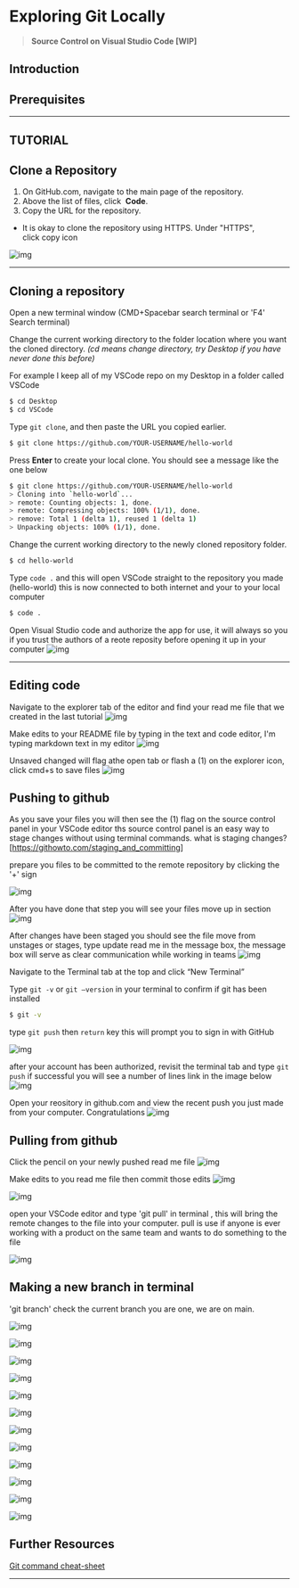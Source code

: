 # Exploring Git Locally
> **Source Control on Visual Studio Code [WIP]**

## Introduction 

## Prerequisites 

---

## TUTORIAL

## **Clone a Repository**

1. On GitHub.com, navigate to the main page of the repository.
2. Above the list of files, click  **Code**.
3. Copy the URL for the repository.

- It is okay to clone the repository using HTTPS. Under "HTTPS", click copy icon

![img](https://github.com/public-assembly/public-assembly-docs/blob/main/static/imgs/getting-started-with-github-assets/15.png)


---

## Cloning a repository 
Open a new terminal window (CMD+Spacebar search terminal or 'F4' Search terminal)

Change the current working directory to the folder location where you want the cloned directory. *(cd means change directory, try Desktop if you have never done this before)* 

For example I keep all of my VSCode repo on my Desktop in a folder called VSCode

```bash
$ cd Desktop
$ cd VSCode
```

Type `git clone`, and then paste the URL you copied earlier.

```bash
$ git clone https://github.com/YOUR-USERNAME/hello-world
```

Press **Enter** to create your local clone. You should see a message like the one below

```bash
$ git clone https://github.com/YOUR-USERNAME/hello-world
> Cloning into `hello-world`...
> remote: Counting objects: 1, done.
> remote: Compressing objects: 100% (1/1), done.
> remove: Total 1 (delta 1), reused 1 (delta 1)
> Unpacking objects: 100% (1/1), done.
```

Change the current working directory to the newly cloned repository folder.

```bash
$ cd hello-world
```

Type `code .` and this will open VSCode straight to the repository you made (hello-world) this is now connected to both internet and your to your local computer

```bash
$ code .
```

Open Visual Studio code and authorize the app for use, it will always so you if you trust the authors of a reote reposity before opening it up in your computer
![img](https://github.com/public-assembly/public-assembly-docs/blob/main/static/imgs/exploring-git-assets/Exploring%20Git%20in%20VSCode%20and%20terminal/01.png)


---
## Editing code 

Navigate to the explorer tab of the editor and find your read me file that we created in the last tutorial 
![img](https://github.com/public-assembly/public-assembly-docs/blob/main/static/imgs/exploring-git-assets/Exploring%20Git%20in%20VSCode%20and%20terminal/02.png)

Make edits to your README file by typing in the text and code editor, I'm typing markdown text in my editor 
![img](https://github.com/public-assembly/public-assembly-docs/blob/main/static/imgs/exploring-git-assets/Exploring%20Git%20in%20VSCode%20and%20terminal/03.png)

Unsaved changed will flag athe open tab or flash a (1) on the explorer icon, click cmd+s to save files
![img](https://github.com/public-assembly/public-assembly-docs/blob/main/static/imgs/exploring-git-assets/Exploring%20Git%20in%20VSCode%20and%20terminal/04.png)

## Pushing to github
As you save your files you will then see the (1) flag on the source control panel in your VSCode editor
ths source control panel is an easy way to stage changes without using terminal commands. what is staging changes?[https://githowto.com/staging_and_committing]

prepare you files to be committed to the remote repository by clicking the '+' sign

![img](https://github.com/public-assembly/public-assembly-docs/blob/main/static/imgs/exploring-git-assets/Exploring%20Git%20in%20VSCode%20and%20terminal/05.png)

After you have done that step you will see your files move up in section
![img](https://github.com/public-assembly/public-assembly-docs/blob/main/static/imgs/exploring-git-assets/Exploring%20Git%20in%20VSCode%20and%20terminal/06.png)

After changes have been staged you should see the file move from unstages or stages, type update read me in the message box, the message box will serve as clear communication while working in teams 
![img](https://github.com/public-assembly/public-assembly-docs/blob/main/static/imgs/exploring-git-assets/Exploring%20Git%20in%20VSCode%20and%20terminal/09.png)

Navigate to the Terminal tab at the top and click “New Terminal”
    
Type `git -v`  or `git —version` in your terminal to confirm if git has been installed
    
```bash
$ git -v 
```
type `git push` then `return` key
this will prompt you to sign in with GitHub

![img](https://github.com/public-assembly/public-assembly-docs/blob/main/static/imgs/exploring-git-assets/Exploring%20Git%20in%20VSCode%20and%20terminal/07.png)


after your account has been authorized, revisit the terminal tab and type `git push`
if successful you will see a number of lines link in the image below 
![img](https://github.com/public-assembly/public-assembly-docs/blob/main/static/imgs/exploring-git-assets/Exploring%20Git%20in%20VSCode%20and%20terminal/10.png)


Open your reository in github.com and view the recent push you just made from your computer. Congratulations 
![img](https://github.com/public-assembly/public-assembly-docs/blob/main/static/imgs/exploring-git-assets/Exploring%20Git%20in%20VSCode%20and%20terminal/11.png)


## Pulling from github

Click the pencil on your newly pushed read me file 
![img](https://github.com/public-assembly/public-assembly-docs/blob/main/static/imgs/exploring-git-assets/Exploring%20Git%20in%20VSCode%20and%20terminal/12.png)

Make edits to you read me file then commit those edits 
![img](https://github.com/public-assembly/public-assembly-docs/blob/main/static/imgs/exploring-git-assets/Exploring%20Git%20in%20VSCode%20and%20terminal/13.png)

![img](https://github.com/public-assembly/public-assembly-docs/blob/main/static/imgs/exploring-git-assets/Exploring%20Git%20in%20VSCode%20and%20terminal/14.png)

open your VSCode editor and type 'git pull' in terminal , this will bring the remote changes to the file into your computer. pull is use if anyone is ever working with a product on the same team and wants to do something to the file 

![img](https://github.com/public-assembly/public-assembly-docs/blob/main/static/imgs/exploring-git-assets/Exploring%20Git%20in%20VSCode%20and%20terminal/15.png)


## Making a new branch in terminal 

'git branch' check the current branch you are one, we are on main. 

![img](https://github.com/public-assembly/public-assembly-docs/blob/main/static/imgs/exploring-git-assets/Exploring%20Git%20in%20VSCode%20and%20terminal/16.png)


![img](https://github.com/public-assembly/public-assembly-docs/blob/main/static/imgs/exploring-git-assets/Exploring%20Git%20in%20VSCode%20and%20terminal/17.png)


![img](https://github.com/public-assembly/public-assembly-docs/blob/main/static/imgs/exploring-git-assets/Exploring%20Git%20in%20VSCode%20and%20terminal/18.png)


![img](https://github.com/public-assembly/public-assembly-docs/blob/main/static/imgs/exploring-git-assets/Exploring%20Git%20in%20VSCode%20and%20terminal/19.png)


![img](https://github.com/public-assembly/public-assembly-docs/blob/main/static/imgs/exploring-git-assets/Exploring%20Git%20in%20VSCode%20and%20terminal/20.png)


![img](https://github.com/public-assembly/public-assembly-docs/blob/main/static/imgs/exploring-git-assets/Exploring%20Git%20in%20VSCode%20and%20terminal/21.png)


![img](https://github.com/public-assembly/public-assembly-docs/blob/main/static/imgs/exploring-git-assets/Exploring%20Git%20in%20VSCode%20and%20terminal/22.png)


![img](https://github.com/public-assembly/public-assembly-docs/blob/main/static/imgs/exploring-git-assets/Exploring%20Git%20in%20VSCode%20and%20terminal/23.png)


![img](https://github.com/public-assembly/public-assembly-docs/blob/main/static/imgs/exploring-git-assets/Exploring%20Git%20in%20VSCode%20and%20terminal/24.png)


![img](https://github.com/public-assembly/public-assembly-docs/blob/main/static/imgs/exploring-git-assets/Exploring%20Git%20in%20VSCode%20and%20terminal/25.png)


![img](https://github.com/public-assembly/public-assembly-docs/blob/main/static/imgs/exploring-git-assets/Exploring%20Git%20in%20VSCode%20and%20terminal/26.png)


![img](https://github.com/public-assembly/public-assembly-docs/blob/main/static/imgs/exploring-git-assets/Exploring%20Git%20in%20VSCode%20and%20terminal/27.png)

## **Further Resources**

[Git command cheat-sheet ](https://education.github.com/git-cheat-sheet-education.pdf)

---